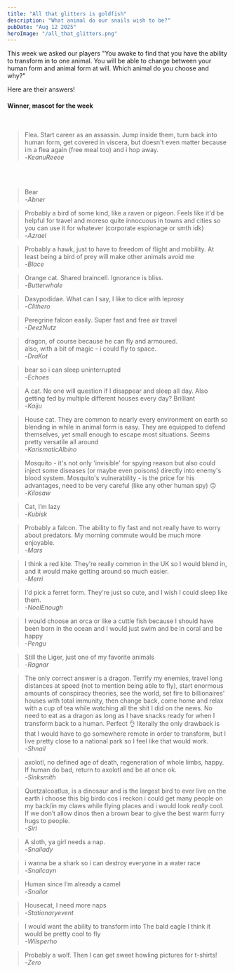 ```yaml
---
title: "All that glitters is goldfish"
description: "What animal do our snails wish to be?"
pubDate: "Aug 12 2025"
heroImage: "/all_that_glitters.png"
---
```


This week we asked our players "You awake to find that you have the ability to transform in to one animal. You will be able to change between your human form and animal form at will. Which animal do you choose and why?" 

Here are their answers!

<h4>Winner, mascot for the week</h4><br>

>Flea. Start career as an assassin. Jump inside them, turn back into human form, get covered in viscera, but doesn't even matter because 
>im a flea again (free meal too) and i hop away.<br>
>-<cite>KeanuReeee</cite>

<br>
<br>

>Bear<br>
>-<cite>Abner</cite>

>Probably a bird of some kind, like a raven or pigeon. Feels like it'd be helpful for travel 
>and moreso quite innocuous in towns and cities so you can use it for whatever (corporate espionage or smth idk)<br>
>-<cite>Azrael</cite>

>Probably a hawk, just to have to freedom of flight and mobility. At least being a bird of prey will make other animals avoid me<br>
>-<cite>Blace</cite>

>Orange cat. Shared braincell. Ignorance is bliss.<br>
>-<cite>Butterwhale</cite>

>Dasypodidae. What can I say, I like to dice with leprosy<br>
>-<cite>Clithero</cite>

>Peregrine falcon easily. Super fast and free air travel<br>
>-<cite>DeezNutz</cite>

>dragon, of course because he can fly and armoured.<br>
>also, with a bit of magic - i could fly to space.<br>
>-<cite>DraKot</cite>

>bear so i can sleep uninterrupted<br>
>-<cite>Echoes</cite>

>A cat. No one will question if I disappear and sleep all day. Also getting fed by multiple different houses every day? Brilliant<br>
>-<cite>Kaiju</cite>

>House cat. They are common to nearly every environment on earth so blending in while in animal form is easy. They are equipped 
>to defend themselves, yet small enough to escape most situations. Seems pretty versatile all around<br>
>-<cite>KarismaticAlbino</cite>

>Mosquito - it's not only 'invisible' for spying reason but also could inject some diseases (or maybe even poisons) directly into enemy's 
>blood system. Mosquito's vulnerability - is the price for his advantages, need to be very careful (like any other human spy) 🙃<br>
>-<cite>Kilosaw</cite>

>Cat, I’m lazy<br>
>-<cite>Kubisk</cite>

>Probably a falcon. The ability to fly fast and not really have to worry about predators. My morning commute would be much more enjoyable.<br>
>-<cite>Mars</cite>

>I think a red kite. They're really common in the UK so I would blend in, and it would make getting around so much easier.<br>
>-<cite>Merri</cite>

>I'd pick a ferret form. They're just so cute, and I wish I could sleep like them.<br>
>-<cite>NoelEnough</cite>

>I would choose an orca or like a cuttle fish because I should have been born in the ocean and I would just swim and be in coral and be happy<br>
>-<cite>Pengu</cite>

>Still the Liger, just one of my favorite animals<br>
>-<cite>Ragnar</cite>

>The only correct answer is a dragon. Terrify my enemies, travel long distances at speed (not to mention being able to fly), start enormous amounts 
>of conspiracy theories, see the world, set fire to billionaires' houses with total immunity, then change back, come home and relax with a cup of tea 
>while watching all the shit I did on the news. No need to eat as a dragon as long as I have snacks ready for when I transform back to a human. Perfect 👌 literally 
>the only drawback is that I would have to go somewhere remote in order to transform, but I live pretty close to a national park so I feel like that would work.<br>
>-<cite>Shnail</cite>

>axolotl, no defined age of death, regeneration of whole limbs, happy.<br>
>If human do bad, return to axolotl and be at once ok.<br>
>-<cite>Sinksmith</cite>

>Quetzalcoatlus, is a dinosaur and is the largest bird to ever live on the earth i choose this big birdo cos i reckon i could get many people on my back/in my claws 
>while flying places and i would look *really* cool.<br>
>If we don’t allow dinos then a brown bear to give the best warm furry hugs to people.<br>
>-<cite>Siri</cite>

>A sloth, ya girl needs a nap.<br>
>-<cite>Snailady</cite>

>i wanna be a shark so i can destroy everyone in a water race<br>
>-<cite>Snailcayn</cite>

>Human since I’m already a camel<br>
>-<cite>Snailor</cite>

>Housecat, I need more naps<br>
>-<cite>Stationaryevent</cite>

>I would want the ability to transform into The bald eagle  I think it would be  pretty cool to fly<br>
>-<cite>Wilsperho</cite>

>Probably a wolf. Then I can get sweet howling pictures for t-shirts!<br>
>-<cite>Zero</cite>

<br>
<br>

